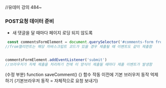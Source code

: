//유데미 강의 484~

### POST요청 데이터 준비
* 새 댓글을 달 때마다 페이지 로딩 되지 않도록
```javascript
 const commentsFormElement = document.querySelector('#comments-form from');
//from엘리먼트는 해당 자바스크립트 코드가 있을 경우 제출될 때 이벤트도 같이 제출함


commentsFormElement.addEventListener('submit')
//브라우저가 자체 제출을 처리하기 전에 이 양식이 제출될 때마다 제출 이벤트가 발생함

```

(수정 부분)
function saveComment() {} 함수 작동 이전에
기본 브러우저 동작 억제하기 (기본브라우저 동작 = 자체적으로 요청 보내기)



